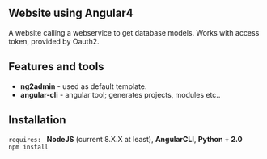 ## Website using Angular4

A website calling a webservice to get database models.
Works with access token, provided by Oauth2.

## Features and tools

 * **ng2admin** - used as default template.
 * **angular-cli** - angular tool; generates projects, modules etc..

## Installation

`requires: ` **NodeJS** (current 8.X.X at least), **AngularCLI**, **Python + 2.0**  
`npm install`